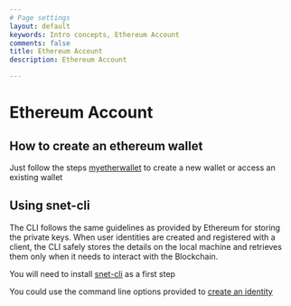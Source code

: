 ```yaml
---
# Page settings
layout: default
keywords: Intro concepts, Ethereum Account
comments: false
title: Ethereum Account
description: Ethereum Account

---
```

# Ethereum Account

## How to create an ethereum wallet
Just follow the steps [myetherwallet](https://www.myetherwallet.com/) to create a new wallet or access an existing wallet

## Using snet-cli 
The CLI follows the same guidelines as provided by Ethereum for storing the private keys. When user identities are created and registered with a client, the CLI safely stores the details on the local machine and retrieves them only when it needs to interact with the Blockchain.

You will need to install [snet-cli](https://github.com/singnet/snet-cli#installing-with-pip) as a first step


You could use the command line options provided to 
[create an identity](http://snet-cli-docs.singularitynet.io/identity.html#create) 





